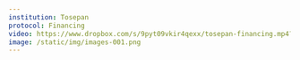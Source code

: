 ```yaml
---
institution: Tosepan
protocol: Financing
video: https://www.dropbox.com/s/9pyt09vkir4qexx/tosepan-financing.mp4?raw=1
image: /static/img/images-001.png
---
```

